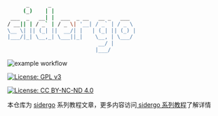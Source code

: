 ```bash
      _      _
     (_)    | |
 ___  _   __| |  ___  _ __   __ _   ___
/ __|| | / _` | / _ \| '__| / _` | / _ \
\__ \| || (_| ||  __/| |   | (_| || (_) |
|___/|_| \__,_| \___||_|    \__, | \___/
                             __/ |
                            |___/

```

![example workflow](https://github.com/chenjiayao/sidergo-posts/actions/workflows/master.yml/badge.svg)

[![License: GPL v3](https://img.shields.io/badge/License-GPL%20v3-brightgreen.svg)](https://www.gnu.org/licenses/gpl-3.0)

[![License: CC BY-NC-ND 4.0](https://img.shields.io/badge/License-CC%20BY--NC--ND%204.0-lightgrey.svg)](https://creativecommons.org/licenses/by-nc-nd/4.0/)

本仓库为 [sidergo](https://github.com/chenjiayao/sidergo) 系列教程文章，更多内容访问[ sidergo 系列教程](https://chenjiayao.github.io/sidergo-posts/posts/)了解详情

<Vssue/>
